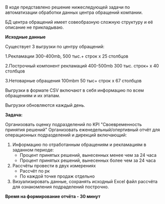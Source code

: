 В коде представлено решение нижеследующей задачи по автоматизации обработки данных центра обращений компании.

БД центра обращений имеет совеобразную сложную структуру и её описание не прикладываю.

**Исходные данные**

Существует 3 выгрузки по центру обращений:

1.Рекламации 300-400mb, 500 тыс.+ строк x 25 столбцов

2.Построчный компонент рекламаций 400-500mb 300 тыс. строк+ x 40 столбцов

3.Нетоварные обращения 100mbm 50 тыс+ строк x 67 столбцов 

Выгрузки в формате CSV включают в себя информацию по всем обращениям и их этапам.

Выгрузки обновляются каждый день.

**Задача:**

Организовать оценку подразделений по KPI "Своевременность принятия решений"
Организовать еженедельный/опертивный отчёт для операционных подразделений и дирекций включающий:

1. Информацию по отработанным обращениям и рекламациям в заданном периоде:
   - Процент принятых решений, вынесенных менее чем за  24 часа
   - Процент принятых решений, вынесенных более чем за  24 часа
2. Рассчёты провести в двух измерениях
   - Рассчёт по рк
   - По каждой точке продаж отдельно
3. Визуализировать данные, сохранять исходный Excel файл рассчёта для ознакомления подраделений построчно.


**Время на формирование отчёта - 30 минут**

